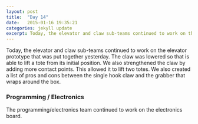 ```yaml
---
layout: post
title:  "Day 14"
date:   2015-01-16 19:35:21
categories: jekyll update
excerpt: Today, the elevator and claw sub-teams continued to work on the elevator prototype that was put together yesterday. The claw was lowered so that is able to lift a tote from its initial position. We also strengthened the claw by adding more contact points. This allowed it to lift two totes.
---
```


Today, the elevator and claw sub-teams continued to work on the elevator
prototype that was put together yesterday. The claw was lowered so that is able
to lift a tote from its initial position. We also strengthened the claw by
adding more contact points. This allowed it to lift two totes. We also created a
list of pros and cons between the single hook claw and the grabber that wraps
around the box.


### Programming / Electronics


The programming/electronics team continued to work on the electronics board.


